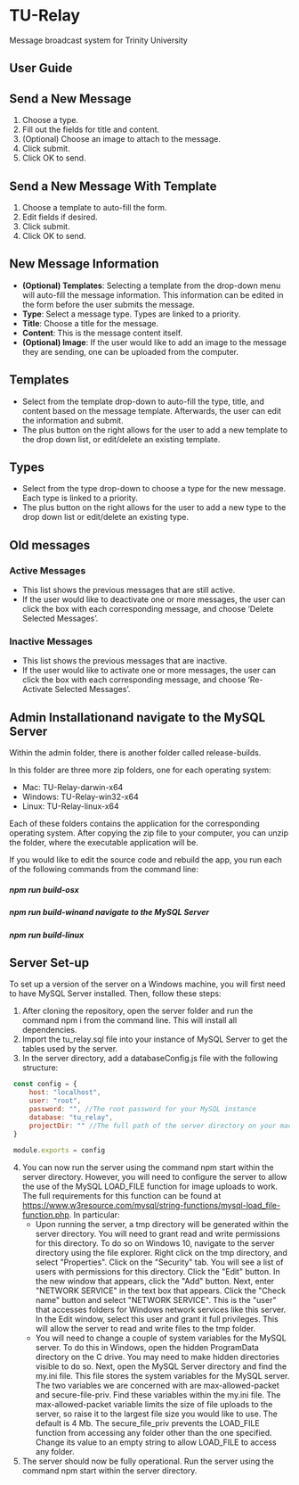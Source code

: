 # TU-Relay
Message broadcast system for Trinity University

## User Guide

## Send a New Message
1. Choose a type.
2. Fill out the fields for title and content. 
3. (Optional) Choose an image to attach to the message. 
4. Click submit. 
5. Click OK to send.

## Send a New Message With Template
1. Choose a template to auto-fill the form. 
2. Edit fields if desired. 
3. Click submit. 
4. Click OK to send.

## New Message Information
- **(Optional) Templates**: Selecting a template from the drop-down menu will auto-fill the message information. This information can be edited in the form before the user submits the message. 
- **Type**: Select a message type. Types are linked to a priority.
- **Title**: Choose a title for the message.
- **Content**: This is the message content itself. 
- **(Optional) Image**: If the user would like to add an image to the message they are sending, one can be uploaded from the computer. 

## Templates
- Select from the template drop-down to auto-fill the type, title, and content based on the message template. 
Afterwards, the user can edit the information and submit. 
- The plus button on the right allows for the user to add a new template to the drop down list, or edit/delete an existing template.

## Types
- Select from the type drop-down to choose a type for the new message. Each type is linked to a priority.
- The plus button on the right allows for the user to add a new type to the drop down list or edit/delete an existing type.

## Old messages
### Active Messages
- This list shows the previous messages that are still active.
- If the user would like to deactivate one or more messages, the user can click the box with each corresponding message, and choose ‘Delete Selected Messages’. 
### Inactive Messages
- This list shows the previous messages that are inactive.
- If the user would like to activate one or more messages, the user can click the box with each corresponding message, and choose ‘Re-Activate Selected Messages’. 

## Admin Installationand navigate to the MySQL Server 

Within the admin folder, there is another folder called release-builds.

In this folder are three more zip folders, one for each operating system:
- Mac: TU-Relay-darwin-x64
- Windows: TU-Relay-win32-x64
- Linux: TU-Relay-linux-x64

Each of these folders contains the application for the corresponding operating system. 
After copying the zip file to your computer, you can unzip the folder, where the executable application will be. 

If you would like to edit the source code and rebuild the app, you run each of the following commands from the command line:

##### npm run build-osx
##### npm run build-winand navigate to the MySQL Server 
##### npm run build-linux 

## Server Set-up

To set up a version of the server on a Windows machine, you will first need to have MySQL Server installed. Then, follow these steps:

1. After cloning the repository, open the server folder and run the command npm i from the command line. This will install all dependencies.
2. Import the tu_relay.sql file into your instance of MySQL Server to get the tables used by the server.
3. In the server directory, add a databaseConfig.js file with the following structure:

```javascript
 const config = {
     host: "localhost",
     user: "root",
     password: "", //The root password for your MySQL instance
     database: "tu_relay",
     projectDir: "" //The full path of the server directory on your machine
 }
 
 module.exports = config
```
4. You can now run the server using the command npm start within the server directory. However, you will need to configure the server to allow the use of the MySQL LOAD_FILE function for image uploads to work. The full requirements for this function can be found at https://www.w3resource.com/mysql/string-functions/mysql-load_file-function.php. In particular:
    - Upon running the server, a tmp directory will be generated within the server directory. You will need to grant read and write permissions for this directory. To do so on Windows 10, navigate to the server directory using the file explorer. Right click on the tmp directory, and select "Properties". Click on the "Security" tab. You will see a list of users with permissions for this directory. Click the "Edit" button. In the new window that appears, click the "Add" button. Next, enter "NETWORK SERVICE" in the text box that appears. Click the "Check name" button and select "NETWORK SERVICE". This is the "user" that accesses folders for Windows network services like this server. In the Edit window, select this user and grant it full privileges. This will allow the server to read and write files to the tmp folder.
    - You will need to change a couple of system variables for the MySQL server. To do this in Windows, open the hidden ProgramData directory on the C drive. You may need to make hidden directories visible to do so. Next, open the MySQL Server directory and find the my.ini file. This file stores the system variables for the MySQL server. The two variables we are concerned with are max-allowed-packet and secure-file-priv. Find these variables within the my.ini file. The max-allowed-packet variable limits the size of file uploads to the server, so raise it to the largest file size you would like to use. The default is 4 Mb. The secure_file_priv prevents the LOAD_FILE function from accessing any folder other than the one specified. Change its value to an empty string to allow LOAD_FILE to access any folder.
5. The server should now be fully operational. Run the server using the command npm start within the server directory.
